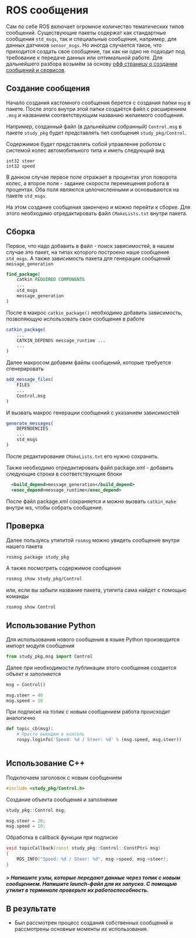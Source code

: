 # ROS сообщения

Сам по себе ROS включает огромное количество тематических типов сообщений. Существующие пакеты содержат как стандартные сообщения `std_msgs`, так и специальные сообщения, например, для данных датчиков `sensor_msgs`. Но иногда случается такое, что приходится создать свое сообщение, так как ни одно не подходит под требование к передаче данных или оптимальной работе. Для дальнейшего разбора возьмём за основу [офф страницу о создании сообщений и сервисов](http://wiki.ros.org/ROS/Tutorials/CreatingMsgAndSrv).

## Создание сообщения

Начало создания кастомного сообщения берется с создания папки `msg` в пакете. После этого внутри этой папки создаётся файл с расширением `.msg` и названием соответствующим названию желаемого сообщения.

Например, созданный файл (в дальнейшем собранный) `Control.msg` в пакете `study_pkg` будет представлять тип сообщения `study_pkg/Control`.

Содержимое будет представлять собой управление роботом с системой колес автомобильного типа и иметь следующий вид

```
int32 steer
int32 speed
```

В данном случае первое поле отражает в процентах угол поворота колес, а второе поле - задание скорости перемещения робота в процентах. Оба поля являются целочисленными и основываются на пакете `std_msgs`.

На этом создание сообщения закончено и можно перейти к сборке. Для этого необходимо отредактировать файл `CMakeLists.txt` внутри пакета.

## Сборка

Первое, что надо добавить в файл - поиск зависимостей, в нашем случае это пакет, на типах которого построено наше сообщение `std_msgs`. А также зависимость пакета для генерации сообщений `message_generation`
```cmake
find_package(
    catkin REQUIRED COMPONENTS 
    ... 
    std_msgs 
    message_generation 
)
```

После в макрос `catkin_package()` необходимо добавить зависимость, позволяющую использовать свои сообщения в работе
```cmake
catkin_package( 
    ... 
    CATKIN_DEPENDS message_runtime ... 
    ...
)
```

Далее макросом добавим файлы сообщений, которые требуется сгенерировать
```cmake
add_message_files( 
    FILES 
    ...
    Control.msg 
)
```

И вызвать макрос генерации сообщений с указанием зависимостей
```cmake
generate_messages( 
    DEPENDENCIES 
    ...
    std_msgs
)
```

После редактирования `CMakeLists.txt` его нужно сохранить.

Также необходимо отредактировать файл package.xml - добавить следующие строки в соответствующие блоки
```xml
  <build_depend>message_generation</build_depend>
  <exec_depend>message_runtime</exec_depend>
```

После файл package.xml сохраняется и можно вызвать `catkin_make` внутри ws, чтобы собрать сообщение.

## Проверка

Далее пользуясь утилитой `rosmsg` можно увидеть сообщение внутри нашего пакета
```bash
rosmsg package study_pkg
```

А также посмотреть содержимое сообщения
```bash
rosmsg show study_pkg/Control
```

или, если вы забыли название пакета, утилита сама найдет с помощью команды
```bash
rosmsg show Control
```

## Использование Python

Для использования нового сообщения в языке Python производится импорт модуля сообщения
```python
from study_pkg.msg import Control
```

Далее при необходимости публикации этого сообщения создается объект и заполняется
```python
msg = Control()

msg.steer = 40
msg.speed = 10
```

При подписке на топик с новым сообщением работа происходит аналогично
```python
def topic_cb(msg):
    # Просто выведем в консоль
    rospy.loginfo('Speed: %d / Steer: %d' % (msg.speed, msg.steer))
    
```

## Использование C++

Подключаем заголовок с новым сообщением
```cpp
#include <study_pkg/Control.h>
```

Создание объекта сообщения и заполнение
```cpp
study_pkg::Control msg;

msg.steer = 20;
msg.speed = 10;
```

Обработка в callback функции при подписке
```cpp
void topicCallback(const study_pkg::Control::ConstPtr& msg)
{
    ROS_INFO("Speed: %d / Steer: %d", msg->speed, msg->steer);
}
```

##### > Напишите узлы, которые передают данные через топик с новым сообщением. Напишите launch-файл для их запуска. С помощью утилит в терминале проверьте их работоспособность.

## В результате

- Был рассмотрен процесс создания собственных сообщений и рассмотрены основные моменты их использования.
